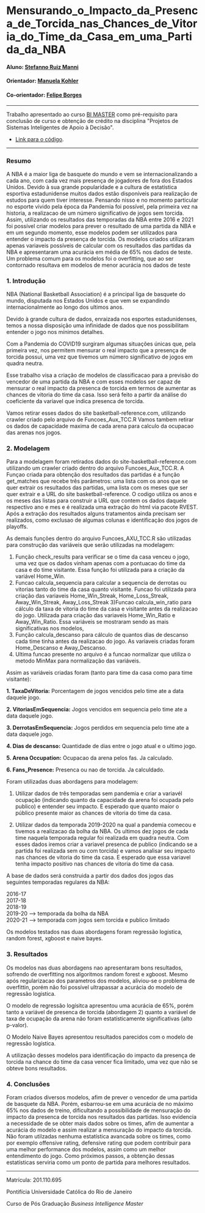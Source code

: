 # Mensurando_o_Impacto_da_Presenca_de_Torcida_nas_Chances_de_Vitoria_do_Time_da_Casa_em_uma_Partida_da_NBA

#### Aluno: [Stefanno Ruiz Manni](https://github.com/Stefanno28)
#### Orientador: [Manuela Kohler](https://github.com/manoelakohler) 
#### Co-orientador: [Felipe Borges](https://github.com/FelipeBorgesC) 

---

Trabalho apresentado ao curso [BI MASTER](https://ica.puc-rio.ai/bi-master) como pré-requisito para conclusão de curso e obtenção de crédito na disciplina "Projetos de Sistemas Inteligentes de Apoio à Decisão".

- [Link para o código](https://github.com/Stefanno28/NBA_Project).



---

### Resumo

A NBA é a maior liga de basquete do mundo e vem se internacionalizando a cada ano, com cada vez mais presença de jogadores de fora dos Estados
Unidos. Devido à sua grande popularidade e a cultura de estatística esportiva estadunidense muitos dados estão disponíveis para realização
de estudos para quem tiver interesse. Pensando nisso e no momento particular no esporte vivido pela época da Pandemia foi possível, pela primeira vez na historia,
a realizacao de um número significativo de jogos sem torcida. Assim, utilizando os resultados das temporadas da NBA entre 2016 e 2021 foi possível
criar modelos para prever o resultado de uma partida da NBA e em um segundo momento, esse modelos podem ser utilizados para entender
o impacto da presença de torcida. Os modelos criados utilizaram apenas variaveis possíveis de calcular com os resultados das partidas da NBA
e apresentaram uma acurácia em média de 65% nos dados de teste. Um problema comum para os modelos foi o overfitting, que ao ser contornado
resultava em modelos de menor acurácia nos dados de teste

### 1. Introdução

 NBA (National Basketball Association) é a principal liga de basquete do mundo, disputada nos Estados Unidos e que vem se expandindo internacionalmente ao longo dos ultimos anos.

Devido à grande cultura de dados, enraizada nos esportes estadunidenses, temos a nossa disposição uma infinidade de dados que nos possibilitam entender o jogo nos mínimos detalhes. 

Com a Pandemia do COVID19 surgiram algumas situações únicas que, pela primeira vez, nos permitem mensurar o real impacto que a presença de torcida possui, uma vez que tivemos um número significativo de jogos em quadra neutra.

Esse trabalho visa a criação de modelos de classificacao para a previsão do vencedor de uma partida da NBA e com esses modelos ser capaz de mensurar o real impacto da presenca de torcida em termos de aumentar as chances de vitoria do time da casa. Isso será feito a partir da análise do coeficiente da variavel que indica presenca de torcida.




Vamos retirar esses dados do site basketball-reference.com, utilizando crawler criado pelo arquivo de Funcoes_Aux_TCC.R 
Vamos tambem retirar os dados de capacidade maxima de cada arena para calculo da ocupacao das arenas nos jogos.
### 2. Modelagem

Para a modelagem foram retirados dados do site-basketball-reference.com utilizando um crawler criado dentro do arquivo Funcoes_Aux_TCC.R.
A Funçao criada para obtenção dos resultados das partidas é a função get_matches que recebe três parâmetros: uma lista com os anos
que se quer extrair os resultados das partidas, uma lista com os meses que ser quer extrair e a URL do site basketball-reference. O codigo
utiliza os anos e os meses das listas para construir a URL que contem os dados daquele respectivo ano e mes e é realizada uma extração
do html via pacote RVEST. Após a extração dos resultados alguns tratamentos ainda precisam ser realizados, como exclusao de algumas colunas
e identificação dos jogos de playoffs.

As demais funções dentro do arquivo Funcoes_AXU_TCC.R são utilizadas para construção das variáveis que serão utilizadas na modelagem:
1) Função check_results para verificar se o time da casa venceu o jogo, uma vez que os dados vinham apenas com a pontuacao do time da 
casa e do time visitante. Essa função foi utilizada para a criação da variável Home_Win.
2) Funcao calcula_sequencia para calcular a sequencia de derrotas ou vitorias tanto do time da casa quanto visitante. Funcao foi utilizada
para criação das variaveis Home_Win_Streak, Home_Loss_Streak, Away_Win_Streak, Away_Loss_Streak
3)Funcao calcula_win_ratio para cálculo da taxa de vitoria do time da casa e visitante antes da realizacao do jogo. Utilizada para criação
das variaveis Home_Win_Ratio e Away_Win_Ratio. Essa variáveis se mostraram sendo as mais significativas nos modelos,
4) Função calcula_descanso para cálculo de quantos dias de descanso cada time tinha antes da realizacao do jogo. As variaveis criadas foram
Home_Descanso e Away_Descanso.
5) Ultima funcao presente no arquivo é a funcao normalizar que utiliza o metodo MinMax para normalização das variáveis.

Assim as variáveis criadas foram (tanto para time da casa como para time visitante):

**1. TaxaDeVitoria:** Porcentagem de jogos vencidos pelo time ate a data daquele jogo.

**2. VitoriasEmSequencia:** Jogos vencidos em sequencia pelo time ate a data daquele jogo.

**3. DerrotasEmSequencia:** Jogos perdidos em sequencia pelo time ate a data daquele jogo.

**4. Dias de descanso:** Quantidade de dias entre o jogo atual e o ultimo jogo.

**5. Arena Occupation:** Ocupacao da arena pelos fas. Ja calculado. 

**6. Fans_Presence:** Presenca ou nao de torcida. Ja calculdado.

Foram utilizadas duas abordagens para modelagem:

1. Utilizar dados de três temporadas sem pandemia e criar a variavél ocupação (indicando quanto da capacidade da arena foi ocupada pelo publico) e entender seu impacto. E esperado que quanto maior o público presente maior as chances de vitoria do time da casa.

2. Utilizar dados da temporada 2019-2020 na qual a pandemia comecou e tivemos a realizacao da bolha da NBA. Os ultimos dez jogos de cada time naquela temporada regular foi realizada em quadra neutra. Com esses dados iremos criar a variavel presenca de publico (indicando se a partida foi realizada sem ou com torcida) e vamos analisar seu impacto nas chances de vitoria do time da casa. E esperado que essa variavel tenha impacto positivo nas chances de vitoria do time da casa.

A base de dados será construida a partir dos dados dos jogos das seguintes temporadas regulares da NBA:

2016-17  <br />
2017-18  <br />
2018-19  <br />
2019-20 --> temporada da bolha da NBA  <br />
2020-21 --> temporada com jogos sem torcida e publico limitado

Os modelos testados nas duas abordagens foram regressão logistica, random forest, xgboost e naive bayes.

### 3. Resultados

Os modelos nas duas abordagens nao apresentaram bons resultados, sofrendo de overfitting nos algoritmos random forest e xgboost. Mesmo após regularizacao dos
parametros dos modelos, aliviou-se o problema de overfittin, porém não foi possível ultrapassar a acurácia do modelo de regressão logistica.

O modelo de regressão logísitca apresentou uma acurácia de 65%, porém tanto a variável de presenca de torcida (abordagem 2) quanto a variável
de taxa de ocupação da arena não foram estatísticamente significativas (alto p-valor).

O Modelo Naive Bayes apresentou resultados parecidos com o modelo de regressão logística.

A utilização desses modelos para identificação do impacto da presença de torcida na chance do time da casa vencer fica limitado, uma vez
que não se obteve bons resultados.

### 4. Conclusões <br />

Foram criados diversos modelos, afim de prever o vencedor de uma partida de basquete da NBA. Porém, esbarrou-se em uma acurácia de no máximo
65% nos dados de treino, dificultando a possibilidade de mensuração do impacto da presenca de torcida nos resultados das partidas.
Isso evidencia a necessidade de se obter mais dados sobre os times, afim de aumentar a acurácia do modelo e assim realizar a mensuração do impacto
da torcida. Não foram utilzadas nenhuma estatística avancada sobre os times, como por exemplo offensive rating, defensive rating que podem contribuir
para uma melhor performance dos modelos, assim como um melhor entendimento do jogo.
Como próximos passos, a obtenção dessas estatísticas serviria como um ponto de partida para melhores resultados.


---

Matrícula: 201.110.695

Pontifícia Universidade Católica do Rio de Janeiro

Curso de Pós Graduação *Business Intelligence Master*
